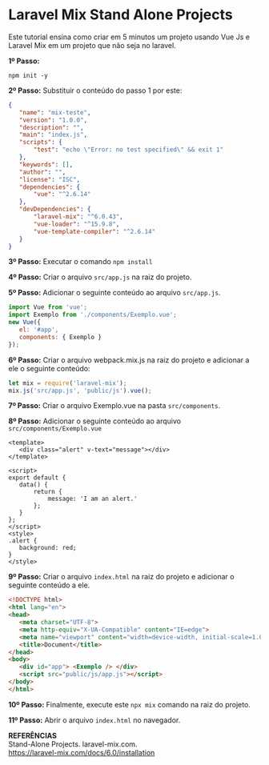 # Laravel Mix Stand Alone Projects

Este tutorial ensina como criar em 5 minutos um projeto usando Vue Js e Laravel Mix em um projeto que não seja no laravel.

__1º Passo:__
```batch
npm init -y
```

__2º Passo:__
Substituir o conteúdo do passo 1 por este:
```json
{
   "name": "mix-teste",
   "version": "1.0.0",
   "description": "",
   "main": "index.js",
   "scripts": {
       "test": "echo \"Error: no test specified\" && exit 1"
   },
   "keywords": [],
   "author": "",
   "license": "ISC",
   "dependencies": {
       "vue": "^2.6.14"
   },
   "devDependencies": {
       "laravel-mix": "^6.0.43",
       "vue-loader": "^15.9.8",
       "vue-template-compiler": "^2.6.14"
   }
}
```

__3º Passo:__
Executar o comando 
```npm install```

__4º Passo:__
Criar o arquivo ``src/app.js`` na raiz do projeto.

__5º Passo:__
Adicionar o seguinte conteúdo ao arquivo ``src/app.js``.
```js
import Vue from 'vue';
import Exemplo from './components/Exemplo.vue';
new Vue({
   el: '#app',
   components: { Exemplo }
});
```

__6º Passo:__
Criar o arquivo  webpack.mix.js na raiz do projeto e adicionar a ele o seguinte conteúdo:
```js
let mix = require('laravel-mix');
mix.js('src/app.js', 'public/js').vue();
```

__7º Passo:__
Criar o arquivo Exemplo.vue na pasta ``src/components``.

__8º Passo:__
Adicionar o seguinte conteúdo ao arquivo ``src/components/Exemplo.vue``
```vue
<template>
   <div class="alert" v-text="message"></div>
</template>
 
<script>
export default {
   data() {
       return {
           message: 'I am an alert.'
       };
   }
};
</script>
<style>
.alert {
   background: red;
}
</style>
```
__9º Passo:__
Criar o arquivo ``index.html`` na raiz do projeto e adicionar o seguinte conteúdo a ele.
```html
<!DOCTYPE html>
<html lang="en">
<head>
   <meta charset="UTF-8">
   <meta http-equiv="X-UA-Compatible" content="IE=edge">
   <meta name="viewport" content="width=device-width, initial-scale=1.0">
   <title>Document</title>
</head>
<body>
   <div id="app"> <Exemplo /> </div>
   <script src="public/js/app.js"></script>
</body>
</html>
```
__10º Passo:__
Finalmente, execute este ``npx mix`` comando na raiz do projeto.

__11º Passo:__
Abrir o arquivo ``index.html`` no navegador.


__REFERÊNCIAS__<br>
Stand-Alone Projects. laravel-mix.com.<br>
https://laravel-mix.com/docs/6.0/installation
